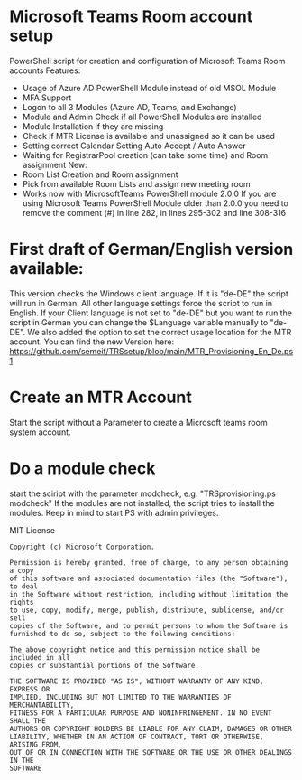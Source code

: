# Microsoft Teams Room account setup
PowerShell script for creation and configuration of Microsoft Teams Room accounts 
Features:
-	Usage of Azure AD PowerShell Module instead of old MSOL Module
-	MFA Support
-	Logon to all 3 Modules (Azure AD, Teams, and Exchange)
-	Module and Admin Check if all PowerShell Modules are installed
-	Module Installation if they are missing
-	Check if MTR License is available and unassigned so it can be used
-	Setting correct Calendar Setting Auto Accept / Auto Answer
-	Waiting for RegistrarPool creation (can take some time) and Room assignment
New:
-	Room List Creation and Room assignment
-	Pick from available Room Lists and assign new meeting room
-	Works now with MicrosoftTeams PowerShell module 2.0.0
  If you are using Microsoft Teams PowerShell Module older than 2.0.0 you need to remove the comment (#) in line 282, in lines 295-302 and line 308-316	


# First draft of German/English version available:
This version checks the Windows client language. If it is "de-DE" the script will run in German. 
All other language settings force the script to run in English.
If your Client language is not set to "de-DE" but you want to run the script in German 
you can change the $Language variable manually to "de-DE".
We also added the option to set the correct usage location for the MTR account.
You can find the new Version here:
https://github.com/semeif/TRSsetup/blob/main/MTR_Provisioning_En_De.ps1

# Create an MTR Account
Start the script without a Parameter to create a Microsoft teams room system account.

# Do a module check
start the sciript with the parameter modcheck, e.g. "TRSprovisioning.ps modcheck"
If the modules are not installed, the script tries to install the modules.
Keep in mind to start PS with admin privileges.




 MIT License

    Copyright (c) Microsoft Corporation.

    Permission is hereby granted, free of charge, to any person obtaining a copy
    of this software and associated documentation files (the "Software"), to deal
    in the Software without restriction, including without limitation the rights
    to use, copy, modify, merge, publish, distribute, sublicense, and/or sell
    copies of the Software, and to permit persons to whom the Software is
    furnished to do so, subject to the following conditions:

    The above copyright notice and this permission notice shall be included in all
    copies or substantial portions of the Software.

    THE SOFTWARE IS PROVIDED "AS IS", WITHOUT WARRANTY OF ANY KIND, EXPRESS OR
    IMPLIED, INCLUDING BUT NOT LIMITED TO THE WARRANTIES OF MERCHANTABILITY,
    FITNESS FOR A PARTICULAR PURPOSE AND NONINFRINGEMENT. IN NO EVENT SHALL THE
    AUTHORS OR COPYRIGHT HOLDERS BE LIABLE FOR ANY CLAIM, DAMAGES OR OTHER
    LIABILITY, WHETHER IN AN ACTION OF CONTRACT, TORT OR OTHERWISE, ARISING FROM,
    OUT OF OR IN CONNECTION WITH THE SOFTWARE OR THE USE OR OTHER DEALINGS IN THE
    SOFTWARE
